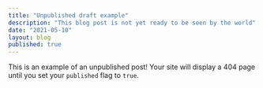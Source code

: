 ```yaml
---
title: "Unpublished draft example"
description: "This blog post is not yet ready to be seen by the world"
date: "2021-05-10"
layout: blog
published: true
---
```


This is an example of an unpublished post! Your site will display a 404 page until you set your `published` flag to `true`.
